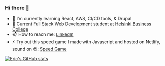 ### Hi there 👋
- 🌱 I’m currently learning React, AWS, CI/CD tools, & Drupal
- 📜 Current Full Stack Web Development student at <a href="https://en.bc.fi/qualifications/full-stack-web-developer-program/" target="HBC">Helsinki Business College</a>  
- 📫 How to reach me: <a href="https://www.linkedin.com/in/eric-coles-msc-0b185114a/" target="LinkedIn">LinkedIn</a>         
- ⚡ Try out this speed game I made with Javascript and hosted on Netlify, sound on 😉: <a href="https://pikagame.netlify.app/" target="speedgame">Speed Game</a> 

[![Eric's GitHub stats](https://github-readme-stats.vercel.app/api?username=ericcoles)](https://github.com/anuraghazra/github-readme-stats)
<!--
**Ericcoles/Ericcoles** is a ✨ _special_ ✨ repository because its `README.md` (this file) appears on your GitHub profile.

Here are some ideas to get you started:

- 🔭 I’m currently working on ...
- 🌱 I’m currently learning ...
- 👯 I’m looking to collaborate on ...
- 🤔 I’m looking for help with ...
- 💬 Ask me about ...
- 📫 How to reach me: ...
- 😄 Pronouns: ...
- ⚡ Fun fact: ...
-->
